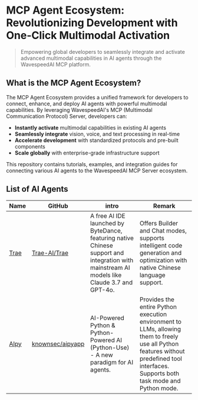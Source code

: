 # MCP Agent Ecosystem: Revolutionizing Development with One-Click Multimodal Activation

> Empowering global developers to seamlessly integrate and activate advanced multimodal capabilities in AI agents through the WavespeedAI MCP platform.

## What is the MCP Agent Ecosystem?

The MCP Agent Ecosystem provides a unified framework for developers to connect, enhance, and deploy AI agents with powerful multimodal capabilities. By leveraging WavespeedAI's MCP (Multimodal Communication Protocol) Server, developers can:

- **Instantly activate** multimodal capabilities in existing AI agents
- **Seamlessly integrate** vision, voice, and text processing in real-time
- **Accelerate development** with standardized protocols and pre-built components
- **Scale globally** with enterprise-grade infrastructure support

This repository contains tutorials, examples, and integration guides for connecting various AI agents to the WavespeedAI MCP Server ecosystem.


## List of AI Agents
|Name|GitHub|intro|Remark|
|---|---|---|---|
|[Trae](https://www.trae.ai) |[Trae-AI/Trae](https://github.com/Trae-AI/Trae)|A free AI IDE launched by ByteDance, featuring native Chinese support and integration with mainstream AI models like Claude 3.7 and GPT-4o.|Offers Builder and Chat modes, supports intelligent code generation and optimization with native Chinese language support.|
|[AIpy](https://www.aipy.app/) |[knownsec/aipyapp](https://github.com/knownsec/aipyapp)|AI-Powered Python & Python-Powered AI (Python-Use) - A new paradigm for AI agents.|Provides the entire Python execution environment to LLMs, allowing them to freely use all Python features without predefined tool interfaces. Supports both task mode and Python mode.|
